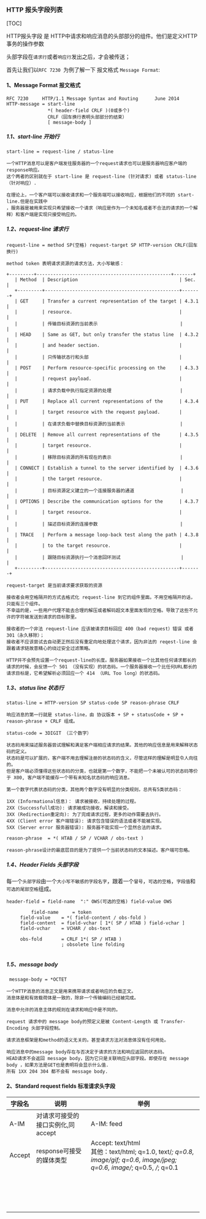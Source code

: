 ### HTTP 报头字段列表

[TOC]

HTTP报头字段 是 HTTP中请求和响应消息的头部部分的组件。他们是定义HTTP事务的操作参数

头部字段在`请求行`或者`响应行`发出之后，才会被传送；

首先让我们以`RFC 7230 `为例了解一下 报文格式 `Message Format`:

#### 1、Message Format 报文格式

```http
RFC 7230     HTTP/1.1 Message Syntax and Routing      June 2014
HTTP-message = start-line
               *( header-field CRLF )(0或多个)
               CRLF（回车换行表明头部部分的结束）
               [ message-body ]

```

##### 1.1、start-line 开始行

```http
start-line = request-line / status-line

一个HTTP消息可以是客户端发往服务器的一个request请求也可以是服务器响应客户端的response响应。
这个两者的区别就在于 start-line 是 request-line (针对请求) 或者 status-line（针对响应）.

在理论上，一个客户端可以接收请求和一个服务端可以接收响应，根据他们的不同的 start-line.但是在实践中
，服务器是被用来实现只希望接收一个请求（响应是作为一个未知名或者不合法的请求的一个解释）和客户端是实现只接受响应的。
```

##### 1.2、request-line 请求行

```http
request-line = method SP(空格) request-target SP HTTP-version CRLF(回车换行)

method token 表明请求资源的请求方法，大小写敏感：

+---------+-------------------------------------------------+-------+
   | Method  | Description                                     | Sec.  |
   +---------+-------------------------------------------------+-------+
   | GET     | Transfer a current representation of the target | 4.3.1 |
   |         | resource.                                       |       |
   |         | 传输目标资源的当前表示                              |       |
   | HEAD    | Same as GET, but only transfer the status line  | 4.3.2 |
   |         | and header section.                             |       |
   |         | 只传输状态行和头部                                 |       |
   | POST    | Perform resource-specific processing on the     | 4.3.3 |
   |         | request payload.                                |       |
   |         | 请求负载中执行指定资源的处理                         |       |
   | PUT     | Replace all current representations of the      | 4.3.4 |
   |         | target resource with the request payload.       |       |
   |         | 在请求负载中替换目标资源的当前表示                    |       |
   | DELETE  | Remove all current representations of the       | 4.3.5 |
   |         | target resource.                                |       |
   |         | 移除目标资源的所有现在的表示                         |       |
   | CONNECT | Establish a tunnel to the server identified by  | 4.3.6 |
   |         | the target resource.                            |       |
   |         | 目标资源定义建立的一个连接服务器的通道                 |       |
   | OPTIONS | Describe the communication options for the      | 4.3.7 |
   |         | target resource.                                |       |
   |         | 描述目标资源的连接参数                              |       |
   | TRACE   | Perform a message loop-back test along the path | 4.3.8 |
   |         | to the target resource.                         |       |
   |         | 跟随目标资源执行一个消息回环测试                      |       |
   +---------+-------------------------------------------------+-------+

request-target 是当前请求要求获取的资源

接收者会用空格隔开的方式去格式化 request-line 到它的组件里面。不用空格隔开的话，只能有三个组件。
不幸运的是，一些用户代理不能去合理的解压或者解码超文本里面发现的空格。导致了这些不允许的字符被发送到请求的目标那里。

接收者的一个非法 request-line 应该被请求目标回应 400（bad request）错误 或者 301（永久移除）；
接收者不应该尝试去自动更正然后没有重定向地处理这个请求，因为非法的 reqest-line 会跟着请求链故意精心的绕过安全过滤策略。

HTTP并不会预先设置一个request-line的长度。服务器如果接收一个比其他任何请求都长的请求的时候，会反馈一个 501 （没有实现）的状态码。一个服务器接收一个比任何URL都长的请求目标是，它希望解析必须回应一个 414 （URL Too long）的状态码。
```

##### 1.3、status line 状态行

```http
status-line = HTTP-version SP status-code SP reason-phrase CRLF

响应消息的第一行就是 status-line，由 协议版本 + SP + statusCode + SP + reason-phrase + CRLF 组成。

status-code = 3DIGIT （三个数字）

状态码用来描述服务器尝试理解和满足客户端相应请求的结果。其他的响应信息是用来解释状态码的定义。
状态码是可以扩展的，客户端不用去理解注册的状态码的含义，尽管这样的理解是明显令人向往的。
但是客户端必须懂得这些状态码的分类，也就是第一个数字，不能把一个未被认可的状态码等价于 X00, 客户端不能缓存一个带有未知名状态码的响应消息。

第一个数字代表状态码的分类，其他两个数字没有明显的分类规则，总共有5类状态码：

1XX (Informational信息)： 请求被接收，持续处理的过程。
2XX (Successfull成功): 请求被成功接收，解读和接受。
3XX (Redirection重定向): 为了完成请求过程，更多的动作需要去执行。
4XX (Client error 客户端错误): 请求包含错误的语法或者不能被实现。
5XX (Server error 服务器错误): 服务器不能实现一个显然合法的请求。

reason-phrase  = *( HTAB / SP / VCHAR / obs-text )

reason-phrase设计的最底层目的是为了提供一个当前状态码的文本描述。客户端可忽略。

```

##### 1.4、Header Fields 头部字段

每一个`头部字段`由一个`大小写不敏感的字段名字`，跟着一个`冒号`，`可选的空格`，`字段值`和`可选的尾部空格`组成。

```http
header-field = field-name  ":" OWS(可选的空格) field-value OWS

 		 field-name     = token
     field-value    = *( field-content / obs-fold )
     field-content  = field-vchar [ 1*( SP / HTAB ) field-vchar ]
     field-vchar    = VCHAR / obs-text

     obs-fold       = CRLF 1*( SP / HTAB )
                    ; obsolete line folding
                    
```



##### 1.5、message body

```http
 message-body = *OCTET
 
一个HTTP消息的消息正文是用来携带请求或者响应的负载正文。
消息体是和有效载荷体是一致的，除非一个传输编码已经被完成。

消息中允许的消息主体的规则在请求和响应中是不同的。

request 请求中的 message body的预定义是被 Content-Length 或 Transfer-Encoding 头部字段控制。

请求消息框架是和method的语义无关的。甚至请求方法对消息体没有任何用处。

响应消息中的message body存在与否决定于请求的方法和响应返回的状态码。
HEAD请求不会返回 message body，因为它只是关联响应头部字段。即使存在 message body ，如果方法是GET也是表明将会显示什么值.
所有 1XX 204 304 都不会有 message body.

```

#### 2、Standard request fields 标准请求头字段

| 字段名 | 说明                              | 举例                                                         |
| ------ | --------------------------------- | ------------------------------------------------------------ |
| A-IM   | 对请求可接受的接口实例化,同accept | A-IM: feed                                                   |
| Accept | response可接受的媒体类型          | Accept: text/html<br />其他：text/html; q=1.0, text/*; q=0.8, image/gif; q=0.6, image/jpeg; q=0.6, image/*; q=0.5, */*; q=0.1 |
|        |                                   |                                                              |
|        |                                   |                                                              |
|        |                                   |                                                              |
|        |                                   |                                                              |
|        |                                   |                                                              |
|        |                                   |                                                              |
|        |                                   |                                                              |
|        |                                   |                                                              |
|        |                                   |                                                              |
|        |                                   |                                                              |
|        |                                   |                                                              |
|        |                                   |                                                              |
|        |                                   |                                                              |
|        |                                   |                                                              |
|        |                                   |                                                              |
|        |                                   |                                                              |
|        |                                   |                                                              |

